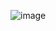![image](https://user-images.githubusercontent.com/70207093/176095776-de8ed5f5-c229-46b6-ba5c-759e820e3405.png)
